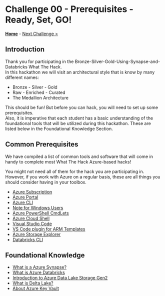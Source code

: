 # Challenge 00 - Prerequisites - Ready, Set, GO!

**[Home](../README.md)** - [Next Challenge >](./Challenge-01.md)

## Introduction

Thank you for participating in the Bronze-Silver-Gold-Using-Synapse-and-Databricks What The Hack.  
In this hackathon we will visit an architectural style that is know by many different names:
- Bronze - Silver - Gold
- Raw - Enriched - Curated
- The Medallion Architecture
  
This should be fun! But before you can hack, you will need to set up some prerequisites.  
Also, it is imperative that each student has a basic understanding of the foundational tools that will be utilized during this hackathon.  These are listed below in the Foundational Knowledge Section.

## Common Prerequisites

We have compiled a list of common tools and software that will come in handy to complete most What The Hack Azure-based hacks!

You might not need all of them for the hack you are participating in. However, if you work with Azure on a regular basis, these are all things you should consider having in your toolbox.

<!-- If you are editing this template manually, be aware that these links are only designed to work if this Markdown file is in the /xxx-HackName/Student/ folder of your hack. -->

- [Azure Subscription](../../000-HowToHack/WTH-Common-Prerequisites.md#azure-subscription)
- [Azure Portal](../../000-HowToHack/WTH-Common-Prerequisites.md#azure-portal)
- [Azure CLI](../../000-HowToHack/WTH-Common-Prerequisites.md#azure-cli)
- [Note for Windows Users](../../000-HowToHack/WTH-Common-Prerequisites.md#note-for-windows-users)
- [Azure PowerShell CmdLets](../../000-HowToHack/WTH-Common-Prerequisites.md#azure-powershell-cmdlets)
- [Azure Cloud Shell](../../000-HowToHack/WTH-Common-Prerequisites.md#azure-cloud-shell)
- [Visual Studio Code](../../000-HowToHack/WTH-Common-Prerequisites.md#visual-studio-code)
- [VS Code plugin for ARM Templates](../../000-HowToHack/WTH-Common-Prerequisites.md#visual-studio-code-plugins-for-arm-templates)
- [Azure Storage Explorer](../../000-HowToHack/WTH-Common-Prerequisites.md#azure-storage-explorer)
- [Databricks CLI](https://learn.microsoft.com/en-us/azure/databricks/dev-tools/cli/)


## Foundational Knowledge

- [What is a Azure Synapse?](https://learn.microsoft.com/en-us/azure/synapse-analytics/overview-what-is)
- [What is Azure Databricks](https://learn.microsoft.com/en-us/azure/databricks/introduction/)
- [Introduction to Azure Data Lake Storage Gen2](https://learn.microsoft.com/en-us/azure/storage/blobs/data-lake-storage-introduction)
- [What is Delta Lake?](https://learn.microsoft.com/en-us/azure/databricks/delta/)
- [About Azure Key Vault](https://learn.microsoft.com/en-us/azure/key-vault/general/overview)

